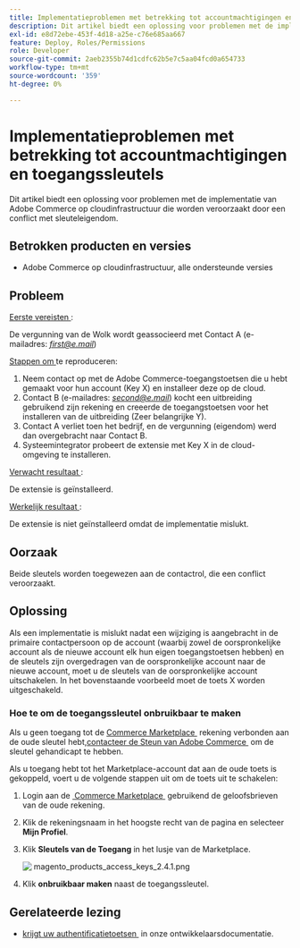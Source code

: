 ```yaml
---
title: Implementatieproblemen met betrekking tot accountmachtigingen en toegangssleutels
description: Dit artikel biedt een oplossing voor problemen met de implementatie van Adobe Commerce op cloudinfrastructuur die worden veroorzaakt door een conflict met sleuteleigendom.
exl-id: e8d72ebe-453f-4d18-a25e-c76e685aa667
feature: Deploy, Roles/Permissions
role: Developer
source-git-commit: 2aeb2355b74d1cdfc62b5e7c5aa04fcd0a654733
workflow-type: tm+mt
source-wordcount: '359'
ht-degree: 0%

---
```


# Implementatieproblemen met betrekking tot accountmachtigingen en toegangssleutels

Dit artikel biedt een oplossing voor problemen met de implementatie van Adobe Commerce op cloudinfrastructuur die worden veroorzaakt door een conflict met sleuteleigendom.

## Betrokken producten en versies

* Adobe Commerce op cloudinfrastructuur, alle ondersteunde versies

## Probleem

<u> Eerste vereisten </u>:

De vergunning van de Wolk wordt geassocieerd met Contact A (e-mailadres: *<u>first@e.mail</u>*)

<u> Stappen om </u> te reproduceren:

1. Neem contact op met de Adobe Commerce-toegangstoetsen die u hebt gemaakt voor hun account (Key X) en installeer deze op de cloud.
1. Contact B (e-mailadres: *<u>second@e.mail</u>*) kocht een uitbreiding gebruikend zijn rekening en creeerde de toegangstoetsen voor het installeren van de uitbreiding (Zeer belangrijke Y).
1. Contact A verliet toen het bedrijf, en de vergunning (eigendom) werd dan overgebracht naar Contact B.
1. Systeemintegrator probeert de extensie met Key X in de cloud-omgeving te installeren.

<u> Verwacht resultaat </u>:

De extensie is geïnstalleerd.

<u> Werkelijk resultaat </u>:

De extensie is niet geïnstalleerd omdat de implementatie mislukt.

## Oorzaak

Beide sleutels worden toegewezen aan de contactrol, die een conflict veroorzaakt.

## Oplossing

Als een implementatie is mislukt nadat een wijziging is aangebracht in de primaire contactpersoon op de account (waarbij zowel de oorspronkelijke account als de nieuwe account elk hun eigen toegangstoetsen hebben) en de sleutels zijn overgedragen van de oorspronkelijke account naar de nieuwe account, moet u de sleutels van de oorspronkelijke account uitschakelen. In het bovenstaande voorbeeld moet de toets X worden uitgeschakeld.

### Hoe te om de toegangssleutel onbruikbaar te maken

Als u geen toegang tot de [&#x200B; Commerce Marketplace &#x200B;](https://marketplace.magento.com/) rekening verbonden aan de oude sleutel hebt, [&#x200B; contacteer de Steun van Adobe Commerce &#x200B;](/help/help-center-guide/help-center/magento-help-center-user-guide.md#submit-ticket) om de sleutel gehandicapt te hebben.

Als u toegang hebt tot het Marketplace-account dat aan de oude toets is gekoppeld, voert u de volgende stappen uit om de toets uit te schakelen:

1. Login aan de [&#x200B; Commerce Marketplace &#x200B;](https://marketplace.magento.com/) gebruikend de geloofsbrieven van de oude rekening.
1. Klik de rekeningsnaam in het hoogste recht van de pagina en selecteer **Mijn Profiel**.
1. Klik **Sleutels van de Toegang** in het lusje van de Marketplace.

   ![&#x200B; magento_products_access_keys_2.4.1.png &#x200B;](/help/troubleshooting/miscellaneous/assets/magento_products_access_keys_2.4.1.png)

1. Klik **onbruikbaar maken** naast de toegangssleutel.

## Gerelateerde lezing

* [&#x200B; krijgt uw authentificatietoetsen &#x200B;](https://experienceleague.adobe.com/nl/docs/commerce-operations/installation-guide/prerequisites/authentication-keys) in onze ontwikkelaarsdocumentatie.
